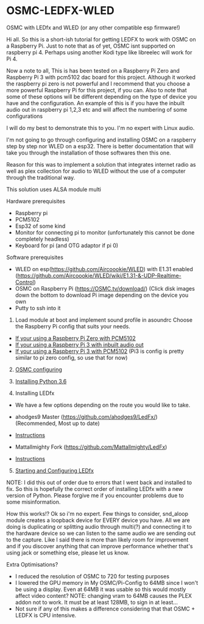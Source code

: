 # OSMC-LEDFX-WLED
OSMC with LEDfx and WLED (or any other compatible esp firmware!)

Hi all. So this is a short-ish tutorial for getting LEDFX to work with OSMC on a Raspberry Pi. Just to note that as of yet, OSMC isnt supported on raspberry pi 4. Perhaps using another Kodi type like libreelec will work for Pi 4.

Now a note to all, This is has been tested on a Raspberry Pi Zero and Raspberry Pi 3 with pcm5102 dac board for this project. Although it worked the raspberry pi zero is not powerful and I recommend that you choose a more powerful Raspberry Pi for this project, if you can.
Also to note that some of these options will be different depending on the type of device you have and the configuration. An example of this is if you have the inbuilt audio out in raspberry pi 1,2,3 etc and will affect the numbering of some configurations

I will do my best to demonstrate this to you. I'm no expert with Linux audio.

I'm not going to go through configuring and installing OSMC on a raspberry step by step nor WLED on a esp32. There is better documentation that will take you through the installation of those softwares then this one.

Reason for this was to implement a solution that integrates internet radio as well as plex collection for audio to WLED without the use of a computer through the traditional way.

This solution uses ALSA module multi

Hardware prerequisites
* Raspberry pi
* PCM5102
* Esp32 of some kind
* Monitor for connecting pi to monitor (unfortunately this cannot be done completely headless)
* Keyboard for pi (and OTG adaptor if pi 0)



Software prerequisites
* WLED on esp(https://github.com/Aircoookie/WLED) with E1.31 enabled (https://github.com/Aircoookie/WLED/wiki/E1.31-&-UDP-Realtime-Control)
* OSMC on Raspberry Pi (https://OSMC.tv/download/) (Click disk images down the bottom to download Pi image depending on the device you own
* Putty to ssh into it


1. Load module at boot and implement sound profile in asoundrc
Choose the Raspberry Pi config that suits your needs.

* [If your using a Raspberry Pi Zero with PCM5102](Raspberry%20Pi/Raspberry%20Pi%20Zero%20%2B%20PCM5102.md)
* [If your using a Raspberry Pi 3 with inbuilt audio out](Raspberry%20Pi/Raspberry%20Pi%203.md)
* [If your using a Raspberry Pi 3 with PCM5102]() (Pi3 is config is pretty similar to pi zero config, so use that for now)


2. [OSMC configuring](Configuring%20OSMC.md)


3. [Installing Python 3.6](Installing%20Python%203.6.md)


4. Installing LEDfx
* We have a few options depending on the route you would like to take.


* ahodges9 Master (https://github.com/ahodges9/LedFx/) (Recommended, Most up to date)

* [Instructions](LEDfx%20Installations/ahodges9%20Master.md)

* Mattallmighty Fork (https://github.com/Mattallmighty/LedFx)

* [Instructions](LEDfx%20Installations/Mattallmighty%20Fork.md)


5. [Starting and Configuring LEDfx](Starting%20and%20Configuring%20LEDfx.md)

NOTE: I did this out of order due to errors that I went back and installed to fix. So this is hopefully the correct order of installing LEDfx with a new version of Python. Please forgive me if you encounter problems due to some misinformation.

How this works!?
Ok so i'm no expert.
Few things to consider, snd_aloop module creates a loopback device for EVERY device you have. All we are doing is duplicating or splitting audio through multi(?) and connecting it to the hardware device so we can listen to the same audio we are sending out to the capture.
Like I said there is more than likely room for improvement and if you discover anything that can improve performance whether that's using jack or something else, please let us know.

Extra Optimisations?
* I reduced the resolution of OSMC to 720 for testing purposes
* I lowered the GPU memory in My OSMC/Pi-Config to 64MB since I won't be using a display. Even at 64MB it was usable so this would mostly affect video content? NOTE: changing vram to 64MB causes the PLEX addon not to work. It must be at least 128MB, to sign in at least...
* Not sure if any of this makes a difference considering that that OSMC + LEDFX is CPU intensive.
